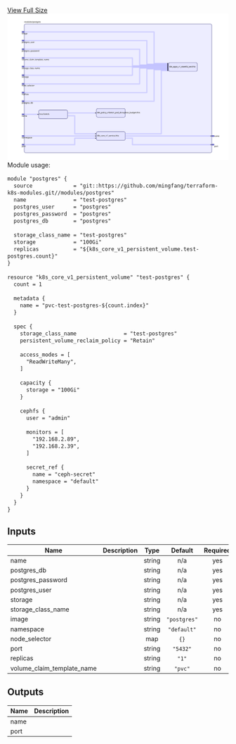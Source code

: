 [View Full Size](https://raw.githubusercontent.com/mingfang/terraform-k8s-modules/master/modules/postgres/diagram.svg?sanitize=true)<img src="diagram.svg"/>
Module usage:

    module "postgres" {
      source             = "git::https://github.com/mingfang/terraform-k8s-modules.git//modules/postgres"
      name               = "test-postgres"
      postgres_user      = "postgres"
      postgres_password  = "postgres"
      postgres_db        = "postgres"

      storage_class_name = "test-postgres"
      storage            = "100Gi"
      replicas           = "${k8s_core_v1_persistent_volume.test-postgres.count}"
    }

    resource "k8s_core_v1_persistent_volume" "test-postgres" {
      count = 1

      metadata {
        name = "pvc-test-postgres-${count.index}"
      }

      spec {
        storage_class_name               = "test-postgres"
        persistent_volume_reclaim_policy = "Retain"

        access_modes = [
          "ReadWriteMany",
        ]

        capacity {
          storage = "100Gi"
        }

        cephfs {
          user = "admin"

          monitors = [
            "192.168.2.89",
            "192.168.2.39",
          ]

          secret_ref {
            name = "ceph-secret"
            namespace = "default"
          }
        }
      }
    }

## Inputs

| Name | Description | Type | Default | Required |
|------|-------------|:----:|:-----:|:-----:|
| name |  | string | n/a | yes |
| postgres\_db |  | string | n/a | yes |
| postgres\_password |  | string | n/a | yes |
| postgres\_user |  | string | n/a | yes |
| storage |  | string | n/a | yes |
| storage\_class\_name |  | string | n/a | yes |
| image |  | string | `"postgres"` | no |
| namespace |  | string | `"default"` | no |
| node\_selector |  | map | `{}` | no |
| port |  | string | `"5432"` | no |
| replicas |  | string | `"1"` | no |
| volume\_claim\_template\_name |  | string | `"pvc"` | no |

## Outputs

| Name | Description |
|------|-------------|
| name |  |
| port |  |

